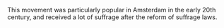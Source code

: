 This movement was particularly popular in Amsterdam in the early 20th century, and received a lot of suffrage after the reform of suffrage laws.